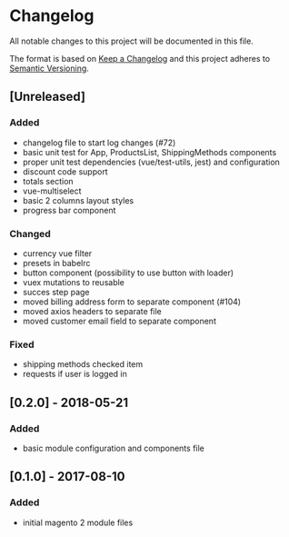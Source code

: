 # Changelog
All notable changes to this project will be documented in this file.

The format is based on [Keep a Changelog](http://keepachangelog.com/en/1.0.0/)
and this project adheres to [Semantic Versioning](http://semver.org/spec/v2.0.0.html).

## [Unreleased]
### Added
- changelog file to start log changes (#72)
- basic unit test for App, ProductsList, ShippingMethods components
- proper unit test dependencies (vue/test-utils, jest) and configuration
- discount code support
- totals section
- vue-multiselect
- basic 2 columns layout styles
- progress bar component

### Changed
- currency vue filter
- presets in babelrc
- button component (possibility to use button with loader)
- vuex mutations to reusable
- succes step page
- moved billing address form to separate component (#104)
- moved axios headers to separate file
- moved customer email field to separate component

### Fixed
- shipping methods checked item
- requests if user is logged in

## [0.2.0] - 2018-05-21
### Added
- basic module configuration and components file

## [0.1.0] - 2017-08-10
### Added
- initial magento 2 module files


